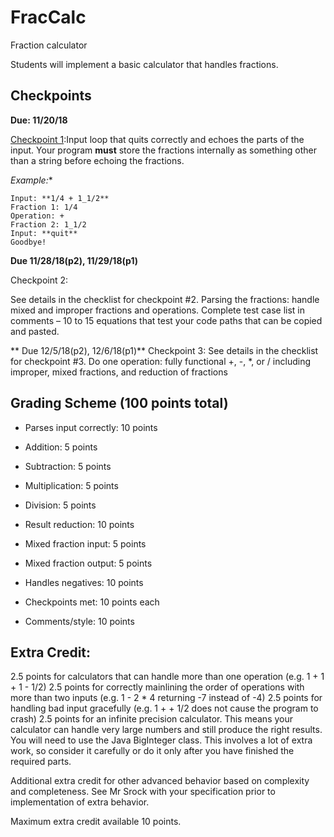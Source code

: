 # FracCalc
Fraction calculator

Students will implement a basic calculator that handles fractions.

## Checkpoints

**Due: 11/20/18** 

[Checkpoint 1](checkpoint-1.md):Input loop that quits correctly and
    echoes the parts of the input. Your program **must** store the fractions
    internally as something other than a string before echoing the fractions.

**Example*:**

```
Input: **1/4 + 1_1/2**  
Fraction 1: 1/4  
Operation: +  
Fraction 2: 1_1/2
Input: **quit**  
Goodbye!
```

**Due 11/28/18(p2), 11/29/18(p1)**

Checkpoint 2: 

See details in the
    checklist for checkpoint \#2. Parsing the fractions: handle mixed and
    improper fractions and operations. Complete test case list in comments – 10
    to 15 equations that test your code paths that can be copied and pasted.

** Due 12/5/18(p2), 12/6/18(p1)**
Checkpoint 3: See details in the checklist
    for checkpoint \#3. Do one operation: fully functional +, -, \*, or /
    including improper, mixed fractions, and reduction of fractions

## Grading Scheme (100 points total)

-   Parses input correctly: 10 points
-   Addition: 5 points

-   Subtraction: 5 points

-   Multiplication: 5 points

-   Division: 5 points

-   Result reduction: 10 points

-   Mixed fraction input: 5 points

-   Mixed fraction output: 5 points

-   Handles negatives: 10 points

-   Checkpoints met: 10 points each

-   Comments/style: 10 points

## Extra Credit:

2.5 points for calculators that can handle more than one operation (e.g. 1 + 1 + 1 - 1/2)
2.5 points for correctly mainlining the order of operations with more than two inputs (e.g. 1 - 2 * 4 returning -7 instead of -4)
2.5 points for handling bad input gracefully (e.g. 1 + + 1/2 does not cause the program to crash)
2.5 points for an infinite precision calculator.  This means your calculator can handle very large numbers and still produce the right results. You will need to use the Java BigInteger class. This involves a lot of extra work, so consider it carefully or do it only after you have finished the required parts.

Additional extra credit for other advanced behavior based on complexity and completeness. See Mr Srock with your specification prior to implementation of extra behavior.

Maximum extra credit available 10 points.
